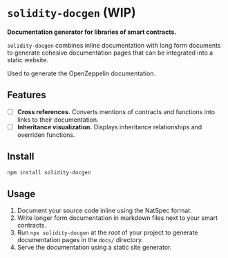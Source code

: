 # `solidity-docgen` (WIP)

**Documentation generator for libraries of smart contracts.**

`solidity-docgen` combines inline documentation with long form documents to
generate cohesive documentation pages that can be integrated into a static
website.

Used to generate the OpenZeppelin documentation.

## Features

- [ ] **Cross references.** Converts mentions of contracts and functions into links to their documentation.
- [ ] **Inheritance visualization.** Displays inheritance relationships and overriden functions.

## Install

```sh
npm install solidity-docgen
```

## Usage

1. Document your source code inline using the NatSpec format.
2. Write longer form documentation in markdown files next to your smart contracts.
3. Run `npx solidity-docgen` at the root of your project to generate documentation pages in the `docs/` directory.
4. Serve the documentation using a static site generator.
